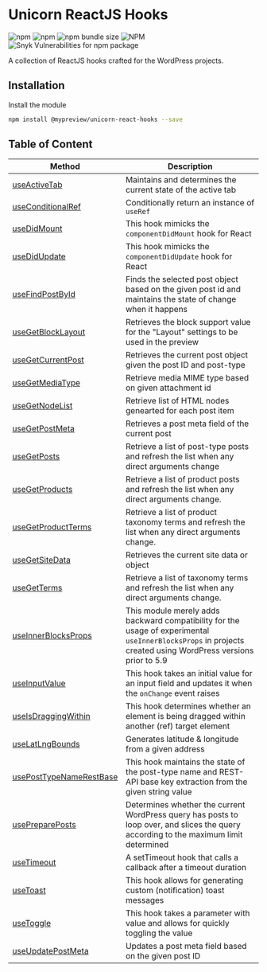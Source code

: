 # Unicorn ReactJS Hooks 

![npm](https://img.shields.io/npm/dy/@mypreview/unicorn-react-hooks) 
![npm](https://img.shields.io/npm/v/@mypreview/unicorn-react-hooks?label=version)
![npm bundle size](https://img.shields.io/bundlephobia/minzip/@mypreview/unicorn-react-hooks)
![NPM](https://img.shields.io/npm/l/@mypreview/unicorn-react-hooks)
![Snyk Vulnerabilities for npm package](https://img.shields.io/snyk/vulnerabilities/npm/@mypreview/unicorn-react-hooks)

A collection of ReactJS hooks crafted for the WordPress projects.

## Installation

Install the module

```bash
npm install @mypreview/unicorn-react-hooks --save
```

## Table of Content

| Method                  | Description                                                                                                                                                  |
|-------------------------|--------------------------------------------------------------------------------------------------------------------------------------------------------------|
| [useActiveTab](https://github.com/mypreview/unicorn-react-hooks/blob/main/src/useActiveTab/index.js)            | Maintains and determines the current state of the active tab                                                                                                 |
| [useConditionalRef](https://github.com/mypreview/unicorn-react-hooks/blob/main/src/useConditionalRef/index.js)       | Conditionally return an instance of `useRef`                                                                                                                 |
| [useDidMount](https://github.com/mypreview/unicorn-react-hooks/blob/main/src/useDidMount/index.js)             | This hook mimicks the `componentDidMount` hook for React                                                                                                     |
| [useDidUpdate](https://github.com/mypreview/unicorn-react-hooks/blob/main/src/useDidUpdate/index.js)            | This hook mimicks the `componentDidUpdate` hook for React                                                                                                    |
| [useFindPostById](https://github.com/mypreview/unicorn-react-hooks/blob/main/src/useFindPostById/index.js)         | Finds the selected post object based on the given post id and maintains the state of change when it happens                                                  |
| [useGetBlockLayout](https://github.com/mypreview/unicorn-react-hooks/blob/main/src/useGetBlockLayout/index.js)       | Retrieves the block support value for the "Layout" settings to be used in the preview                                                                        |
| [useGetCurrentPost](https://github.com/mypreview/unicorn-react-hooks/blob/main/src/useGetCurrentPost/index.js)       | Retrieves the current post object given the post ID and post-type                                                                                            |
| [useGetMediaType](https://github.com/mypreview/unicorn-react-hooks/blob/main/src/useGetMediaType/index.js)         | Retrieve media MIME type based on given attachment id                                                                                                        |
| [useGetNodeList](https://github.com/mypreview/unicorn-react-hooks/blob/main/src/useGetNodeList/index.js)          | Retrieve list of HTML nodes genearted for each post item                                                                                                     |
| [useGetPostMeta](https://github.com/mypreview/unicorn-react-hooks/blob/main/src/useGetPostMeta/index.js)          | Retrieves a post meta field of the current post                                                                                                              |
| [useGetPosts](https://github.com/mypreview/unicorn-react-hooks/blob/main/src/useGetPosts/index.js)             | Retrieve a list of post-type posts and refresh the list when any direct arguments change                                                                     |
| [useGetProducts](https://github.com/mypreview/unicorn-react-hooks/blob/main/src/useGetProducts/index.js)          | Retrieve a list of product posts and refresh the list when any direct arguments change.                                                                      |
| [useGetProductTerms](https://github.com/mypreview/unicorn-react-hooks/blob/main/src/useGetProductTerms/index.js)      | Retrieve a list of product taxonomy terms and refresh the list when any direct arguments change.                                                             |
| [useGetSiteData](https://github.com/mypreview/unicorn-react-hooks/blob/main/src/useGetSiteData/index.js)          | Retrieves the current site data or object                                                                                                                    |
| [useGetTerms](https://github.com/mypreview/unicorn-react-hooks/blob/main/src/useGetTerms/index.js)             | Retrieve a list of taxonomy terms and refresh the list when any direct arguments change.                                                                     |
| [useInnerBlocksProps](https://github.com/mypreview/unicorn-react-hooks/blob/main/src/useInnerBlocksProps/index.js)     | This module merely adds backward compatibility for the usage of experimental `useInnerBlocksProps` in projects created using WordPress versions prior to 5.9 |
| [useInputValue](https://github.com/mypreview/unicorn-react-hooks/blob/main/src/useInputValue/index.js)           | This hook takes an initial value for an input field and updates it when the `onChange` event raises                                                          |
| [useIsDraggingWithin](https://github.com/mypreview/unicorn-react-hooks/blob/main/src/useIsDraggingWithin/index.js)     | This hook determines whether an element is being dragged within another (ref) target element                                                                 |
| [useLatLngBounds](https://github.com/mypreview/unicorn-react-hooks/blob/main/src/useLatLngBounds/index.js)         | Generates latitude & longitude from a given address                                                                                                          |
| [usePostTypeNameRestBase](https://github.com/mypreview/unicorn-react-hooks/blob/main/src/usePostTypeNameRestBase/index.js) | This hook maintains the state of the post-type name and REST-API base key extraction from the given string value                                             |
| [usePreparePosts](https://github.com/mypreview/unicorn-react-hooks/blob/main/src/usePreparePosts/index.js)         | Determines whether the current WordPress query has posts to loop over, and slices the query according to the maximum limit determined                        |
| [useTimeout](https://github.com/mypreview/unicorn-react-hooks/blob/main/src/useTimeout/index.js)              | A setTimeout hook that calls a callback after a timeout duration                                                                                             |
| [useToast](https://github.com/mypreview/unicorn-react-hooks/blob/main/src/useToast/index.js)                | This hook allows for generating custom (notification) toast messages                                                                                         |
| [useToggle](https://github.com/mypreview/unicorn-react-hooks/blob/main/src/useToggle/index.js)               | This hook takes a parameter with value and allows for quickly toggling the value                                                                             |
| [useUpdatePostMeta](https://github.com/mypreview/unicorn-react-hooks/blob/main/src/useUpdatePostMeta/index.js)       | Updates a post meta field based on the given post ID                                                                                                         |